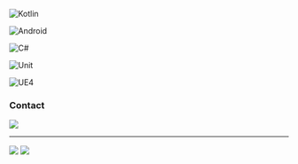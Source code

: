 ![Kotlin](https://img.shields.io/badge/Kotlin-766DB2?style=for-the-badge&logo=Kotlin&logoColor=white)

![Android](https://img.shields.io/badge/Android-78C257?style=for-the-badge&logo=Android&logoColor=white)

![C#](https://img.shields.io/badge/c%23-000000?style=for-the-badge&logo=c-sharp&logoColor=white)

![Unit](https://img.shields.io/badge/unity-000000?style=for-the-badge&logo=unity&logoColor=white)

![UE4](https://img.shields.io/badge/UE4-000000?style=for-the-badge&logo=Unreal-Engine&logoColor=white)

### Contact
[<img src="https://img.shields.io/badge/Discord-Kamil%236904-5865F2?style=for-the-badge&logo=Discord&logoColor=white">](https://discordapp.com/users/214726091795988481/)

---

<img align="center" src="https://github-readme-stats.vercel.app/api?username=KamilKurde&layout=compact&hide=stars,issues&show_icons=true&hide_border=true&theme=dark"/>
<img align="center" src="https://github-readme-stats.vercel.app/api/top-langs/?username=KamilKurde&layout=compact&hide=hlsl,shaderlab&langs_count=10&hide_border=true&theme=dark"/>
